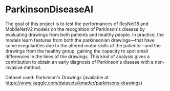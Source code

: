 # ParkinsonDiseaseAI

The goal of this project is to test the performances of ResNet18 and MobileNetV2 models on the recognition of Parkinson's disease by evaluating drawings from both patients and healthy people. In practice, the models learn features from both the parkinsonian drawings—that have some irregularities due to the altered motor skills of the patients—and the drawings from the healthy group, gaining the capacity to spot small differences in the lines of the drawings.
This kind of analysis gives a contribution to obtain an early diagnosis of Parkinson's disease with a non-invasive method.

Dataset used: Parkinson's Drawings (available at https://www.kaggle.com/datasets/kmader/parkinsons-drawings)


